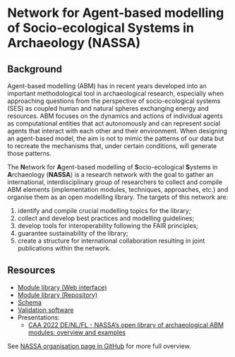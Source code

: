 # Network for Agent-based modelling of Socio-ecological Systems in Archaeology (NASSA)
## Background

Agent-based modelling (ABM) has in recent years developed into an important methodological tool in archaeological research, especially when approaching questions from the perspective of socio-ecological systems (SES) as coupled human and natural spheres exchanging energy and resources. ABM focuses on the dynamics and actions of individual agents as computational entities that act autonomously and can represent social agents that interact with each other and their environment. When designing an agent-based model, the aim is not to mimic the patterns of our data but to recreate the mechanisms that, under certain conditions, will generate those patterns.

The **N**etwork for **A**gent-based modelling of **S**ocio-ecological **S**ystems in **A**rchaeology (**NASSA**) is a research network with the goal to gather an international, interdisciplinary group of researchers to collect and compile ABM elements (implementation modules, techniques, approaches, etc.) and organise them as an open modelling library. The targets of this network are:


1. identify and compile crucial modelling topics for the library;
2. collect and develop best practices and modelling guidelines;
3. develop tools for interoperability following the FAIR principles;
4. guarantee sustainability of the library;
5. create a structure for international collaboration resulting in joint publications within the network.

## Resources

- [Module library (Web interface)](https://archaeology-abm.github.io/NASSA-modules)
- [Module library (Repository)](https://github.com/Archaeology-ABM/NASSA-modules)
- [Schema](https://github.com/Archaeology-ABM/NASSA-schema)
- [Validation software](https://github.com/Archaeology-ABM/nassa-hs)
- Presentations:
    - [CAA 2022 DE/NL/FL - NASSA’s open library of archaeological ABM modules: overview and examples](https://github.com/Archaeology-ABM/CAA-DE-NL-FL-Angourakis-et-al-2022)

See [NASSA organisation page in GitHub](https://github.com/Archaeology-ABM) for more  full overview.

